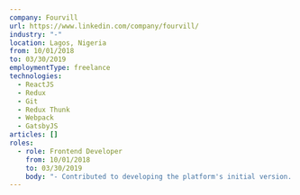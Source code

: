 ```yaml
---
company: Fourvill
url: https://www.linkedin.com/company/fourvill/
industry: "-"
location: Lagos, Nigeria
from: 10/01/2018
to: 03/30/2019
employmentType: freelance
technologies:
  - ReactJS
  - Redux
  - Git
  - Redux Thunk
  - Webpack
  - GatsbyJS
articles: []
roles:
  - role: Frontend Developer
    from: 10/01/2018
    to: 03/30/2019
    body: "- Contributed to developing the platform's initial version. My role involved laying the groundwork for key features and functionality, helping create a user-friendly system that improved content management and efficiency."
---
```

